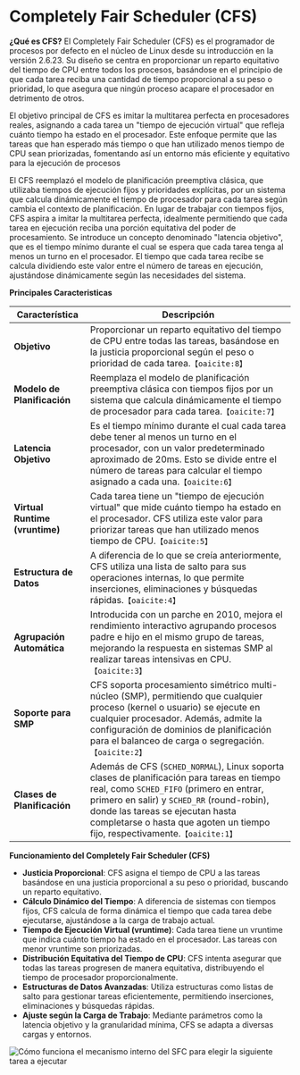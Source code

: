 
# Completely Fair Scheduler (CFS)


**¿Qué es CFS?**
El Completely Fair Scheduler (CFS) es el programador de procesos por defecto en el núcleo de Linux desde su introducción en la versión 2.6.23. Su diseño se centra en proporcionar un reparto equitativo del tiempo de CPU entre todos los procesos, basándose en el principio de que cada tarea reciba una cantidad de tiempo proporcional a su peso o prioridad, lo que asegura que ningún proceso acapare el procesador en detrimento de otros.

El objetivo principal de CFS es imitar la multitarea perfecta en procesadores reales, asignando a cada tarea un "tiempo de ejecución virtual" que refleja cuánto tiempo ha estado en el procesador. Este enfoque permite que las tareas que han esperado más tiempo o que han utilizado menos tiempo de CPU sean priorizadas, fomentando así un entorno más eficiente y equitativo para la ejecución de procesos

El CFS reemplazó el modelo de planificación preemptiva clásica, que utilizaba tiempos de ejecución fijos y prioridades explícitas, por un sistema que calcula dinámicamente el tiempo de procesador para cada tarea según cambia el contexto de planificación. En lugar de trabajar con tiempos fijos, CFS aspira a imitar la multitarea perfecta, idealmente permitiendo que cada tarea en ejecución reciba una porción equitativa del poder de procesamiento. Se introduce un concepto denominado "latencia objetivo", que es el tiempo mínimo durante el cual se espera que cada tarea tenga al menos un turno en el procesador. El tiempo que cada tarea recibe se calcula dividiendo este valor entre el número de tareas en ejecución, ajustándose dinámicamente según las necesidades del sistema​.

**Principales Caracteristicas**

| Característica          | Descripción                                                                                                                                                                                                                                                                                                                                                                                                                                                                                     |
|-------------------------|-------------------------------------------------------------------------------------------------------------------------------------------------------------------------------------------------------------------------------------------------------------------------------------------------------------------------------------------------------------------------------------------------------------------------------------------------------------------------------------------------|
| **Objetivo**            | Proporcionar un reparto equitativo del tiempo de CPU entre todas las tareas, basándose en la justicia proporcional según el peso o prioridad de cada tarea.&#8203;``【oaicite:8】``&#8203;                                                                                                                                                                                                                                                                                                                          |
| **Modelo de Planificación** | Reemplaza el modelo de planificación preemptiva clásica con tiempos fijos por un sistema que calcula dinámicamente el tiempo de procesador para cada tarea.&#8203;``【oaicite:7】``&#8203;                                                                                                                                                                                                                                                                                                                        |
| **Latencia Objetivo**   | Es el tiempo mínimo durante el cual cada tarea debe tener al menos un turno en el procesador, con un valor predeterminado aproximado de 20ms. Esto se divide entre el número de tareas para calcular el tiempo asignado a cada una.&#8203;``【oaicite:6】``&#8203;                                                                                                                                                                                                                                               |
| **Virtual Runtime (vruntime)** | Cada tarea tiene un "tiempo de ejecución virtual" que mide cuánto tiempo ha estado en el procesador. CFS utiliza este valor para priorizar tareas que han utilizado menos tiempo de CPU.&#8203;``【oaicite:5】``&#8203;                                                                                                                                                                                                                                                                                            |
| **Estructura de Datos**  | A diferencia de lo que se creía anteriormente, CFS utiliza una lista de salto para sus operaciones internas, lo que permite inserciones, eliminaciones y búsquedas rápidas.&#8203;``【oaicite:4】``&#8203;                                                                                                                                                                                                                                                                                                          |
| **Agrupación Automática** | Introducida con un parche en 2010, mejora el rendimiento interactivo agrupando procesos padre e hijo en el mismo grupo de tareas, mejorando la respuesta en sistemas SMP al realizar tareas intensivas en CPU.&#8203;``【oaicite:3】``&#8203;                                                                                                                                                                                                                                                                     |
| **Soporte para SMP**    | CFS soporta procesamiento simétrico multi-núcleo (SMP), permitiendo que cualquier proceso (kernel o usuario) se ejecute en cualquier procesador. Además, admite la configuración de dominios de planificación para el balanceo de carga o segregación.&#8203;``【oaicite:2】``&#8203;                                                                                                                                                                                                                              |
| **Clases de Planificación** | Además de CFS (`SCHED_NORMAL`), Linux soporta clases de planificación para tareas en tiempo real, como `SCHED_FIFO` (primero en entrar, primero en salir) y `SCHED_RR` (round-robin), donde las tareas se ejecutan hasta completarse o hasta que agoten un tiempo fijo, respectivamente.&#8203;``【oaicite:1】``&#8203;                                                                                                                                                                                               |


**Funcionamiento del Completely Fair Scheduler (CFS)**

- **Justicia Proporcional**: CFS asigna el tiempo de CPU a las tareas basándose en una justicia proporcional a su peso o prioridad, buscando un reparto equitativo.
- **Cálculo Dinámico del Tiempo**: A diferencia de sistemas con tiempos fijos, CFS calcula de forma dinámica el tiempo que cada tarea debe ejecutarse, ajustándose a la carga de trabajo actual.
- **Tiempo de Ejecución Virtual (vruntime)**: Cada tarea tiene un vruntime que indica cuánto tiempo ha estado en el procesador. Las tareas con menor vruntime son priorizadas.
- **Distribución Equitativa del Tiempo de CPU**: CFS intenta asegurar que todas las tareas progresen de manera equitativa, distribuyendo el tiempo de procesador proporcionalmente.
- **Estructuras de Datos Avanzadas**: Utiliza estructuras como listas de salto para gestionar tareas eficientemente, permitiendo inserciones, eliminaciones y búsquedas rápidas.
- **Ajuste según la Carga de Trabajo**: Mediante parámetros como la latencia objetivo y la granularidad mínima, CFS se adapta a diversas cargas y entornos.



![Cómo funciona el mecanismo interno del SFC para elegir la siguiente tarea a ejecutar](https://miro.medium.com/v2/resize:fit:679/0*dQeVrjrbDOxDVzQw.gif)

